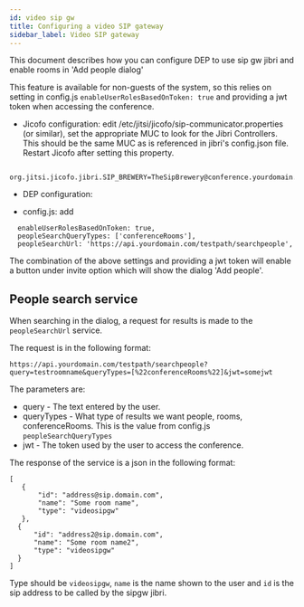 ```yaml
---
id: video sip gw
title: Configuring a video SIP gateway
sidebar_label: Video SIP gateway
---
```


This document describes how you can configure DEP  to use sip gw jibri and enable rooms in 'Add people dialog'

This feature is available for non-guests of the system, so this relies on setting in config.js ``enableUserRolesBasedOnToken: true`` and providing a jwt token when accessing the conference.

* Jicofo configuration:
edit /etc/jitsi/jicofo/sip-communicator.properties (or similar), set the appropriate MUC to look for the Jibri Controllers. This should be the same MUC as is referenced in jibri's config.json file. Restart Jicofo after setting this property.

```
  org.jitsi.jicofo.jibri.SIP_BREWERY=TheSipBrewery@conference.yourdomain.com
 ```

* DEP configuration:
 - config.js: add 
```
  enableUserRolesBasedOnToken: true,
  peopleSearchQueryTypes: ['conferenceRooms'],
  peopleSearchUrl: 'https://api.yourdomain.com/testpath/searchpeople',
```

The combination of the above settings and providing a jwt token will enable a button under invite option which will show the dialog 'Add people'.

## People search service

When searching in the dialog, a request for results is made to the `peopleSearchUrl` service.

The request is in the following format:
```
https://api.yourdomain.com/testpath/searchpeople?query=testroomname&queryTypes=[%22conferenceRooms%22]&jwt=somejwt
```
The parameters are:
 - query - The text entered by the user.
 - queryTypes - What type of results we want people, rooms, conferenceRooms. This is the value from config.js `peopleSearchQueryTypes`
 - jwt - The token used by the user to access the conference.

The response of the service is a json in the following format:
```
[
   {
       "id": "address@sip.domain.com",
       "name": "Some room name",
       "type": "videosipgw"
   },
  {
      "id": "address2@sip.domain.com",
      "name": "Some room name2",
      "type": "videosipgw"
  }
]
```
Type should be `videosipgw`, `name` is the name shown to the user and `id` is the sip address to be called by the sipgw jibri.
